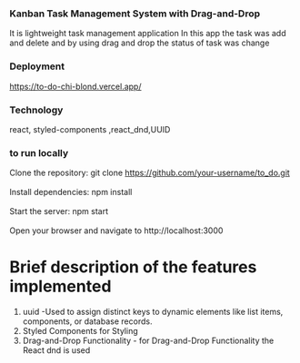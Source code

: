 ### Kanban Task Management System with Drag-and-Drop

It is lightweight task management application In this app the task was add and delete  and by using drag and drop the status of task was change 

### Deployment
https://to-do-chi-blond.vercel.app/

### Technology 
  react,  styled-components ,react_dnd,UUID

### to run locally

Clone the repository: git clone https://github.com/your-username/to_do.git
<br></br>
Install dependencies: npm install
<br></br>
Start the server: npm start
<br></br>
Open your browser and navigate to http://localhost:3000


# Brief description of the features implemented
1) uuid -Used to assign distinct keys to dynamic elements like list items, components, or database records.
2) Styled Components for Styling
3) Drag-and-Drop Functionality  - for Drag-and-Drop Functionality the React dnd is used














